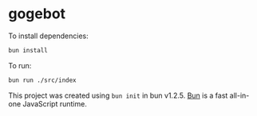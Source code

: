 # gogebot

To install dependencies:

```bash
bun install
```

To run:

```bash
bun run ./src/index
```

This project was created using `bun init` in bun v1.2.5. [Bun](https://bun.sh) is a fast all-in-one JavaScript runtime.
